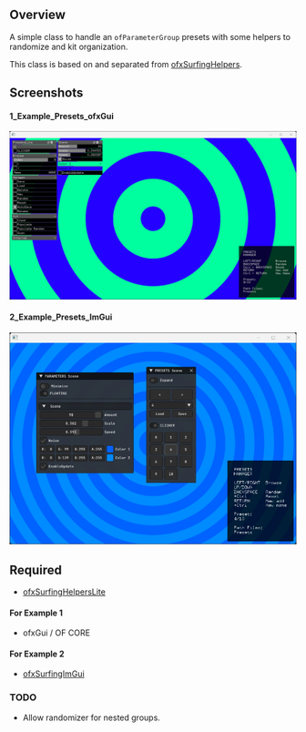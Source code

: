 ## Overview

A simple class to handle an `ofParameterGroup` presets with some helpers to randomize and kit organization.  

This class is based on and separated from [ofxSurfingHelpers](https://github.com/moebiussurfing/ofxSurfingHelpers).  

## Screenshots
#### 1_Example_Presets_ofxGui
![](1_Example_Presets_ofxGui/Capture.PNG)
#### 2_Example_Presets_ImGui
![](2_Example_Presets_ImGui/Capture.PNG)

## Required
- [ofxSurfingHelpersLite](https://github.com/moebiussurfing/ofxSurfingHelpersLite)
#### For Example 1
- ofxGui / OF CORE
#### For Example 2
- [ofxSurfingImGui](https://github.com/moebiussurfing/ofxSurfingImGui/tree/develop)

### TODO
- Allow randomizer for nested groups.
